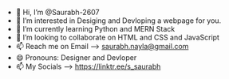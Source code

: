 - 👋 Hi, I’m @Saurabh-2607
- 👀 I’m interested in Desiging and Devloping a webpage for you.
- 🌱 I’m currently learning Python and MERN Stack
- 💞️ I’m looking to collaborate on HTML and CSS and JavaScript
- 📫 Reach me on Email --> saurabh.nayla@gmail.com
- 😄 Pronouns: Designer and Devloper 
- 📫 My Socials --> https://linktr.ee/s_saurabh
<!---
Saurabh-2607/Saurabh-2607 is a ✨ special ✨ repository because its `README.md` (this file) appears on your GitHub profile.
You can click the Preview link to take a look at your changes.
--->
